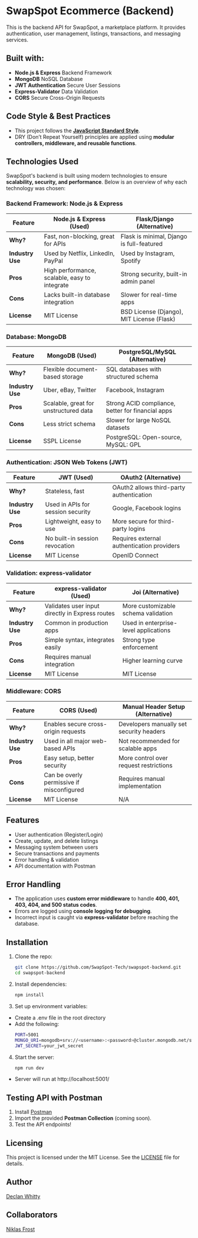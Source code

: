 # SwapSpot Ecommerce (Backend)

This is the backend API for SwapSpot, a marketplace platform. It provides authentication, user management, listings, transactions, and messaging services.

## Built with:

- **Node.js & Express** Backend Framework
- **MongoDB** NoSQL Database
- **JWT Authentication** Secure User Sessions
- **Express-Validator** Data Validation
- **CORS** Secure Cross-Origin Requests

## Code Style & Best Practices

- This project follows the **[JavaScript Standard Style](https://standardjs.com/)**.
- DRY (Don’t Repeat Yourself) principles are applied using **modular controllers, middleware, and reusable functions**.

## Technologies Used

SwapSpot's backend is built using modern technologies to ensure **scalability, security, and performance**. Below is an overview of why each technology was chosen:

### **Backend Framework: Node.js & Express**

| Feature          | **Node.js & Express** (Used)                  | **Flask/Django (Alternative)**            |
| ---------------- | --------------------------------------------- | ----------------------------------------- |
| **Why?**         | Fast, non-blocking, great for APIs            | Flask is minimal, Django is full-featured |
| **Industry Use** | Used by Netflix, LinkedIn, PayPal             | Used by Instagram, Spotify                |
| **Pros**         | High performance, scalable, easy to integrate | Strong security, built-in admin panel     |
| **Cons**         | Lacks built-in database integration           | Slower for real-time apps                 |
| **License**      | MIT License                                   | BSD License (Django), MIT License (Flask) |

### **Database: MongoDB**

| Feature          | **MongoDB (Used)**                    | **PostgreSQL/MySQL (Alternative)**                |
| ---------------- | ------------------------------------- | ------------------------------------------------- |
| **Why?**         | Flexible document-based storage       | SQL databases with structured schema              |
| **Industry Use** | Uber, eBay, Twitter                   | Facebook, Instagram                               |
| **Pros**         | Scalable, great for unstructured data | Strong ACID compliance, better for financial apps |
| **Cons**         | Less strict schema                    | Slower for large NoSQL datasets                   |
| **License**      | SSPL License                          | PostgreSQL: Open-source, MySQL: GPL               |

### **Authentication: JSON Web Tokens (JWT)**

| Feature          | **JWT (Used)**                    | **OAuth2 (Alternative)**                   |
| ---------------- | --------------------------------- | ------------------------------------------ |
| **Why?**         | Stateless, fast                   | OAuth2 allows third-party authentication   |
| **Industry Use** | Used in APIs for session security | Google, Facebook logins                    |
| **Pros**         | Lightweight, easy to use          | More secure for third-party logins         |
| **Cons**         | No built-in session revocation    | Requires external authentication providers |
| **License**      | MIT License                       | OpenID Connect                             |

### **Validation: express-validator**

| Feature          | **express-validator (Used)**                    | **Joi (Alternative)**                 |
| ---------------- | ----------------------------------------------- | ------------------------------------- |
| **Why?**         | Validates user input directly in Express routes | More customizable schema validation   |
| **Industry Use** | Common in production apps                       | Used in enterprise-level applications |
| **Pros**         | Simple syntax, integrates easily                | Strong type enforcement               |
| **Cons**         | Requires manual integration                     | Higher learning curve                 |
| **License**      | MIT License                                     | MIT License                           |

### **Middleware: CORS**

| Feature          | **CORS (Used)**                           | **Manual Header Setup (Alternative)**    |
| ---------------- | ----------------------------------------- | ---------------------------------------- |
| **Why?**         | Enables secure cross-origin requests      | Developers manually set security headers |
| **Industry Use** | Used in all major web-based APIs          | Not recommended for scalable apps        |
| **Pros**         | Easy setup, better security               | More control over request restrictions   |
| **Cons**         | Can be overly permissive if misconfigured | Requires manual implementation           |
| **License**      | MIT License                               | N/A                                      |

## Features

- User authentication (Register/Login)
- Create, update, and delete listings
- Messaging system between users
- Secure transactions and payments
- Error handling & validation
- API documentation with Postman

## Error Handling

- The application uses **custom error middleware** to handle **400, 401, 403, 404, and 500 status codes**.
- Errors are logged using **console logging for debugging**.
- Incorrect input is caught via **express-validator** before reaching the database.

## Installation

1. Clone the repo:

   ```bash
   git clone https://github.com/SwapSpot-Tech/swapspot-backend.git
   cd swapspot-backend

   ```

2. Install dependencies:

   ```bash
   npm install

   ```

3. Set up environment variables:

- Create a .env file in the root directory
- Add the following:
  ```bash
  PORT=5001
  MONGO_URI=mongodb+srv://<username>:<password>@cluster.mongodb.net/swapspot
  JWT_SECRET=your_jwt_secret
  ```

4. Start the server:
   ```bash
   npm run dev
   ```

- Server will run at http://localhost:5001/

## Testing API with Postman

1. Install [Postman](https://www.postman.com/downloads/)
2. Import the provided **Postman Collection** (coming soon).
3. Test the API endpoints!

## Licensing

This project is licensed under the MIT License. See the [LICENSE](LICENSE) file for details.

## Author

[Declan Whitty](https://github.com/declan-whitty)

## Collaborators

[Niklas Frost](https://github.com/nikthebest3)
